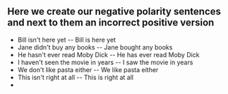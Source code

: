 ## Here we create our negative polarity sentences and next to them an incorrect positive version

* Bill isn't here yet -- Bill is here yet
* Jane didn't buy any books -- Jane bought any books
* He hasn't ever read Moby Dick -- He has ever read Moby Dick
* I haven't seen the movie in years -- I saw the movie in years
* We don't like pasta either -- We like pasta either
* This isn't right at all -- This is right at all
* 
